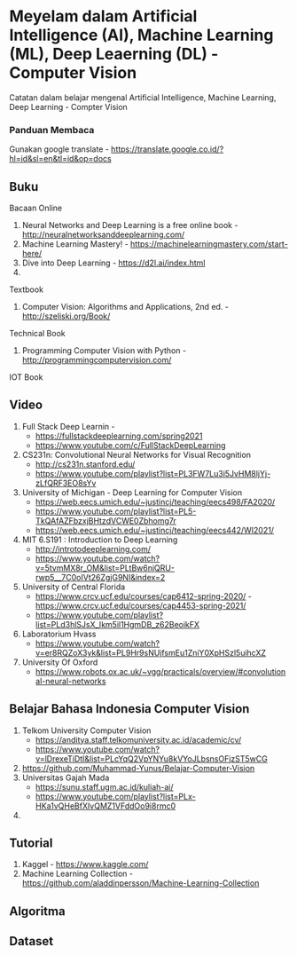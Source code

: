 # Meyelam dalam Artificial Intelligence (AI), Machine Learning (ML), Deep Leaerning (DL) - Computer Vision
Catatan dalam belajar mengenal Artificial Intelligence, Machine Learning, Deep Learning - Compter Vision

### Panduan Membaca
Gunakan google translate  - https://translate.google.co.id/?hl=id&sl=en&tl=id&op=docs

## Buku
Bacaan Online
1. Neural Networks and Deep Learning is a free online book - http://neuralnetworksanddeeplearning.com/
2. Machine Learning Mastery! - https://machinelearningmastery.com/start-here/
3. Dive into Deep Learning - https://d2l.ai/index.html 
4. 

Textbook
1. Computer Vision: Algorithms and Applications, 2nd ed. - http://szeliski.org/Book/

Technical Book
1. Programming Computer Vision with Python - http://programmingcomputervision.com/

IOT Book 

## Video
1. Full Stack Deep Learnin - 
   - https://fullstackdeeplearning.com/spring2021
   - https://www.youtube.com/c/FullStackDeepLearning
3. CS231n: Convolutional Neural Networks for Visual Recognition 
   - http://cs231n.stanford.edu/ 
   - https://www.youtube.com/playlist?list=PL3FW7Lu3i5JvHM8ljYj-zLfQRF3EO8sYv
4. University of Michigan - Deep Learning for Computer Vision 
   - https://web.eecs.umich.edu/~justincj/teaching/eecs498/FA2020/ 
   - https://www.youtube.com/playlist?list=PL5-TkQAfAZFbzxjBHtzdVCWE0Zbhomg7r
   - https://web.eecs.umich.edu/~justincj/teaching/eecs442/WI2021/
5. MIT 6.S191 : Introduction to Deep Learning 
   - http://introtodeeplearning.com/
   - https://www.youtube.com/watch?v=5tvmMX8r_OM&list=PLtBw6njQRU-rwp5__7C0oIVt26ZgjG9NI&index=2
6. University of Central Florida
   - https://www.crcv.ucf.edu/courses/cap6412-spring-2020/ - https://www.crcv.ucf.edu/courses/cap4453-spring-2021/
   - https://www.youtube.com/playlist?list=PLd3hlSJsX_Ikm5il1HgmDB_z62BeoikFX
7. Laboratorium Hvass
   - https://www.youtube.com/watch?v=er8RQZoX3yk&list=PL9Hr9sNUjfsmEu1ZniY0XpHSzl5uihcXZ
8. University Of Oxford
   - https://www.robots.ox.ac.uk/~vgg/practicals/overview/#convolutional-neural-networks


## Belajar Bahasa Indonesia Computer Vision 
1. Telkom University Computer Vision
   - https://anditya.staff.telkomuniversity.ac.id/academic/cv/
   - https://www.youtube.com/watch?v=lDrexeTiDtI&list=PLcYqQ2VpYNYu8kVYoJLbsnsOFjzST5wCG
2. https://github.com/Muhammad-Yunus/Belajar-Computer-Vision
3. Universitas Gajah Mada 
   - https://sunu.staff.ugm.ac.id/kuliah-ai/
   - https://www.youtube.com/playlist?list=PLx-HKa1vQHeBfXIvQMZ1VFddOo9i8rmc0
5. 


## Tutorial 
1. Kaggel - https://www.kaggle.com/
2. Machine Learning Collection - https://github.com/aladdinpersson/Machine-Learning-Collection


## Algoritma 

## Dataset





